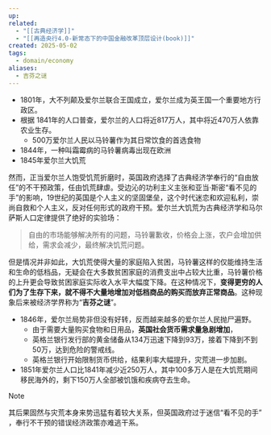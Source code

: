 ```yaml
---
up: 
related:
  - "[[古典经济学]]"
  - "[[再造央行4.0-新常态下的中国金融改革顶层设计(book)]]"
created: 2025-05-02
tags:
  - domain/economy
aliases:
  - 吉芬之谜
---
```


- 1801年，大不列颠及爱尔兰联合王国成立，爱尔兰成为英王国一个重要地方行政区。
- 根据 1841年的人口普查，爱尔兰的人口将近817万人，其中将近470万人依靠农业生存。
	- 500万爱尔兰人民以马铃薯作为其日常饮食的首选食物
- 1844年，一种叫霜霉病的马铃薯病毒出现在欧洲
- 1845年爱尔兰大饥荒



然而，正当爱尔兰人饱受饥荒折磨时，英国政府选择了古典经济学奉行的“自由放任”的不干预政策，任由饥荒肆虐。受边沁的功利主义主张和亚当·斯密“看不见的手”的影响，19世纪的英国是个人主义的坚固堡垒，这个时代迷恋和欢迎私利，崇尚自救和个人主义，反对任何形式的政府干预。爱尔兰大饥荒为古典经济学和马尔萨斯人口定律提供了绝好的实验场：

> 自由的市场能够解决所有的问题，马铃薯歉收，价格会上涨，农户会增加供给，需求会减少，最终解决饥荒问题。

但是情况并非如此，大饥荒使得大量的家庭陷入贫困，马铃薯这样的仅能维持生活和生命的低档品，无疑会在大多数贫困家庭的消费支出中占较大比重，马铃薯价格的上升更会导致贫困家庭实际收入水平大幅度下降。在这种情况下，**变得更穷的人们为了生存下来，就不得不大量地增加对低档商品的购买而放弃正常商品**。这种现象后来被经济学界称为“**吉芬之谜**”​。


- 1846年，爱尔兰局势非但没有好转，反而越来越多的爱尔兰人民抛尸遍野。
	- 由于需要大量购买食物和日用品，**英国社会货币需求量急剧增加**，
	- 英格兰银行发行部的黄金储备从134万迅速下降到93万，接着下降到不到50万，达到危险的警戒线。
	- 英格兰银行开始限制货币供给，结果利率大幅提升，灾荒进一步加剧。
- 1851年爱尔兰人口比1841年减少近250万人，其中100多万人是在大饥荒期间移民海外的，剩下150万人全部被饥饿和疾病夺去生命。


> [!NOTE]
> 其后果固然与灾荒本身来势迅猛有着较大关系，但英国政府过于迷信“看不见的手”​，奉行不干预的错误经济政策亦难逃干系。